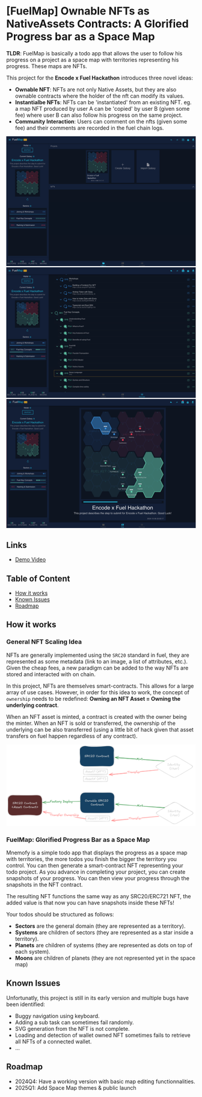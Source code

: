 # [FuelMap] Ownable NFTs as NativeAssets Contracts: A Glorified Progress bar as a Space Map

**TLDR**: FuelMap is basically a todo app that allows the user to follow his progress on a project as a space map with territories representing his progress. These maps are NFTs.

This project for the **Encode x Fuel Hackathon** introduces three novel ideas:
- **Ownable NFT**: NFTs are not only Native Assets, but they are also ownable contracts where the holder of the nft can modify its values.
- **Instantialbe NFTs**: NFTs can be 'instantiated' from an existing NFT. eg. a map NFT produced by user A can be 'copied' by user B (given some fee) where user B can also follow his progress on the same project.
- **Community Interaction**: Users can comment on the nfts (given some fee) and their comments are recorded in the fuel chain logs.

![screenshot-1](./screenshots/screenshot-1.png)
![screenshot-2](./screenshots/screenshot-2.png)
![screenshot-3](./screenshots/screenshot-3.png)

## Links

- [Demo Video]()

## Table of Content

- [How it works](#how-it-works)
- [Known Issues](#known-issues)
- [Roadmap](#roadmap)

## How it works

### General NFT Scaling Idea

NFTs are generally implemented using the `SRC20` standard in fuel, they are represented as some metadata (link to an image, a list of attributes, etc.). Given the cheap fees, a new paradigm can be added to the way NFTs are stored and interacted with on chain.

In this project, NFTs are themselves smart-contracts. This allows for a large array of use cases. However, in order for this idea to work, the concept of `ownership` needs to be redefined: **Owning an NFT Asset = Owning the underlying contract**.

When an NFT asset is minted, a contract is created with the owner being the minter. When an NFT is sold or transferred, the ownership of the underlying can be also transferred (using a little bit of hack given that asset transfers on fuel happen regardless of any contract).

![SRC20](./screenshots/src20-ownable.png)

### FuelMap: Glorified Progress Bar as a Space Map

Mnemofy is a simple todo app that displays the progress as a space map with territories, the more todos you finish the bigger the territory you control. You can then generate a smart-contract NFT representing your todo project. As you advance in completing your project, you can create snapshots of your progress. You can then view your progress through the snapshots in the NFT contract.

The resulting NFT functions the same way as any SRC20/ERC721 NFT, the added value is that now you can have snapshots inside these NFTs!

Your todos should be structured as follows:

- **Sectors** are the general domain (they are represented as a territory).
- **Systems** are children of sectors (they are represented as a star inside a territory).
- **Planets** are children of systems (they are represented as dots on top of each system).
- **Moons** are children of planets (they are not represented yet in the space map)

## Known Issues

Unfortunatly, this project is still in its early version and multiple bugs have been identified:

- Buggy navigation using keyboard.
- Adding a sub task can sometimes fail randomly.
- SVG generation from the NFT is not complete.
- Loading and detection of wallet owned NFT sometimes fails to retrieve all NFTs of a connected wallet.
- ...

## Roadmap

- 2024Q4: Have a working version with basic map editing functionnalities.
- 2025Q1: Add Space Map themes & public launch

